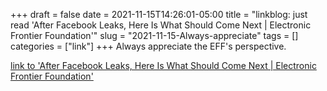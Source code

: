 +++draft = falsedate = 2021-11-15T14:26:01-05:00title = "linkblog: just read 'After Facebook Leaks, Here Is What Should Come Next | Electronic Frontier Foundation'"slug = "2021-11-15-Always-appreciate"tags = []categories = ["link"]+++Always appreciate the EFF's perspective. [link to 'After Facebook Leaks, Here Is What Should Come Next | Electronic Frontier Foundation'](https://www.eff.org/deeplinks/2021/11/after-facebook-leaks-here-what-should-come-next)